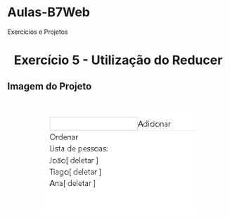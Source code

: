 # Aulas-B7Web
Exercícios e Projetos
<br/>
<h1 align="center">
    Exercício 5 - Utilização do Reducer
</h1>

## Imagem do Projeto
<h1 align="center">
<img src="https://github.com/TiagoCastilho/Estudo---ReactJS/blob/main/react-ex05/src/assets/como%20ficou1.PNG">
</h1>
